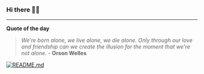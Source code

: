 ### Hi there 👋🏻


---

**Quote of the day**

> *We're born alone, we live alone, we die alone. Only through our love and friendship can we create the illusion for the moment that we're not alone.* - **Orson Welles** 

[![README.md](https://github.com/marcolovazzano/marcolovazzano/actions/workflows/readme.yml/badge.svg?branch=main)](https://github.com/marcolovazzano/marcolovazzano/actions/workflows/readme.yml)

